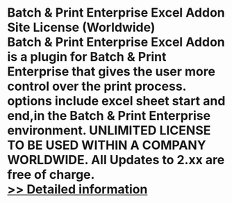# Batch & Print Enterprise Excel Addon Site License (Worldwide)<br />Batch & Print Enterprise Excel Addon is a plugin for Batch & Print Enterprise that gives the user more control over the print process. options include excel sheet start and end,in the Batch & Print Enterprise environment. UNLIMITED LICENSE TO BE USED WITHIN A COMPANY WORLDWIDE. All Updates to 2.xx are free of charge.<br />[>> Detailed information](https://secure.shareit.com/shareit/product.html?productid=300633015&affiliateid=200057808)